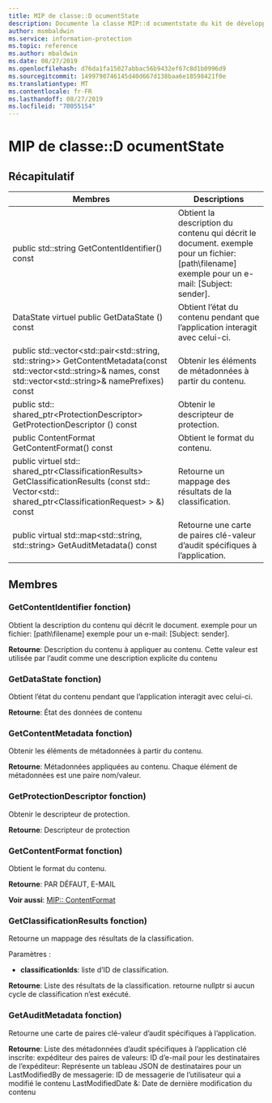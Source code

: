 ```yaml
---
title: MIP de classe::D ocumentState
description: Documente la classe MIP::d ocumentstate du kit de développement logiciel (SDK) Microsoft Information Protection (MIP).
author: msmbaldwin
ms.service: information-protection
ms.topic: reference
ms.author: mbaldwin
ms.date: 08/27/2019
ms.openlocfilehash: d76da1fa15027abbac56b9432ef67c8d1b0996d9
ms.sourcegitcommit: 1499790746145d40d667d138baa6e18598421f0e
ms.translationtype: MT
ms.contentlocale: fr-FR
ms.lasthandoff: 08/27/2019
ms.locfileid: "70055154"
---
```

# <a name="class-mipdocumentstate"></a>MIP de classe::D ocumentState 
  
## <a name="summary"></a>Récapitulatif
 Membres                        | Descriptions                                
--------------------------------|---------------------------------------------
public std::string GetContentIdentifier() const  |  Obtient la description du contenu qui décrit le document. exemple pour un fichier: [path\filename] exemple pour un e-mail: [Subject: sender].
DataState virtuel public GetDataState () const  |  Obtient l’état du contenu pendant que l’application interagit avec celui-ci.
public std::vector\<std::pair\<std::string, std::string\>\> GetContentMetadata(const std::vector\<std::string\>& names, const std::vector\<std::string\>& namePrefixes) const  |  Obtenir les éléments de métadonnées à partir du contenu.
public std:: shared_ptr\<ProtectionDescriptor\> GetProtectionDescriptor () const  |  Obtenir le descripteur de protection.
public ContentFormat GetContentFormat() const  |  Obtient le format du contenu.
public virtuel std:: shared_ptr\<ClassificationResults\> GetClassificationResults (const std:: Vector\<std:: shared_ptr\<ClassificationRequest\> \> &) const  |  Retourne un mappage des résultats de la classification.
public virtual std::map\<std::string, std::string\> GetAuditMetadata() const  |  Retourne une carte de paires clé-valeur d’audit spécifiques à l’application.
  
## <a name="members"></a>Membres
  
### <a name="getcontentidentifier-function"></a>GetContentIdentifier fonction)
Obtient la description du contenu qui décrit le document. exemple pour un fichier: [path\filename] exemple pour un e-mail: [Subject: sender].

  
**Retourne**: Description du contenu à appliquer au contenu.
Cette valeur est utilisée par l’audit comme une description explicite du contenu
  
### <a name="getdatastate-function"></a>GetDataState fonction)
Obtient l’état du contenu pendant que l’application interagit avec celui-ci.

  
**Retourne**: État des données de contenu
  
### <a name="getcontentmetadata-function"></a>GetContentMetadata fonction)
Obtenir les éléments de métadonnées à partir du contenu.

  
**Retourne**: Métadonnées appliquées au contenu. Chaque élément de métadonnées est une paire nom/valeur.
  
### <a name="getprotectiondescriptor-function"></a>GetProtectionDescriptor fonction)
Obtenir le descripteur de protection.

  
**Retourne**: Descripteur de protection
  
### <a name="getcontentformat-function"></a>GetContentFormat fonction)
Obtient le format du contenu.

  
**Retourne**: PAR DÉFAUT, E-MAIL 
  
**Voir aussi**: [MIP:: ContentFormat](mip-enums-and-structs.md#contentformat-enum)
  
### <a name="getclassificationresults-function"></a>GetClassificationResults fonction)
Retourne un mappage des résultats de la classification.

Paramètres :  
* **classificationIds**: liste d’ID de classification. 



  
**Retourne**: Liste des résultats de la classification. retourne nullptr si aucun cycle de classification n’est exécuté.
  
### <a name="getauditmetadata-function"></a>GetAuditMetadata fonction)
Retourne une carte de paires clé-valeur d’audit spécifiques à l’application.

  
**Retourne**: Liste des métadonnées d’audit spécifiques à l’application clé inscrite: expéditeur des paires de valeurs: ID d’e-mail pour les destinataires de l’expéditeur: Représente un tableau JSON de destinataires pour un LastModifiedBy de messagerie: ID de messagerie de l’utilisateur qui a modifié le contenu LastModifiedDate &: Date de dernière modification du contenu
